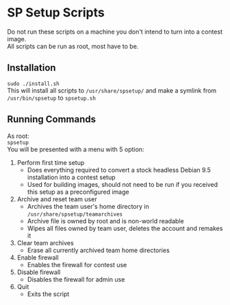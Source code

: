 SP Setup Scripts
================

Do not run these scripts on a machine you don't intend to turn into a contest image.  
All scripts can be run as root, most have to be.

Installation
------------
`sudo ./install.sh`  
This will install all scripts to `/usr/share/spsetup/` and make a symlink from `/usr/bin/spsetup` to `spsetup.sh`

Running Commands
----------------
As root:  
`spsetup`  
You will be presented with a menu with 5 option:
1. Perform first time setup
    - Does everything required to convert a stock headless Debian 9.5 installation into a contest setup
    - Used for building images, should not need to be run if you received this setup as a preconfigured image
2. Archive and reset team user
    - Archives the team user's home directory in `/usr/share/spsetup/teamarchives`
    - Archive file is owned by root and is non-world readable
    - Wipes all files owned by team user, deletes the account and remakes it
3. Clear team archives
    - Erase all currently archived team home directories
4. Enable firewall
    - Enables the firewall for contest use
5. Disable firewall
    - Disables the firewall for admin use
6. Quit
    - Exits the script
